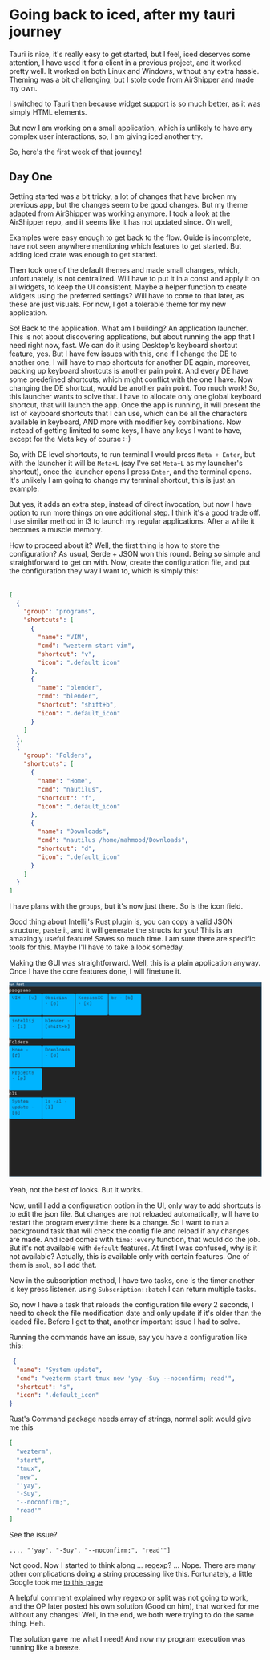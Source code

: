 # Going back to iced, after my tauri journey

Tauri is nice, it's really easy to get started, but I feel,
iced deserves some attention, I have used it for a client in a previous project, and it worked pretty well.
It worked on both Linux and Windows, without any extra hassle.
Theming was a bit challenging, but I stole code from AirShipper and made my own.

I switched to Tauri then because widget support is so much better, as it was simply HTML elements.

But now I am working on a small application,
which is unlikely to have any complex user interactions, so, I am giving iced another try.

So, here's the first week of that journey!

## Day One

Getting started was a bit tricky, a lot of changes that have broken my previous app, but the changes seem to be good
changes. But my theme adapted from AirShipper was working anymore. I took a look at the AirShipper repo, and it seems
like it has not updated since. Oh well,

Examples were easy enough to get back to the flow.
Guide is incomplete, have not seen anywhere mentioning which features to get started.
But adding iced crate was enough to get started.

Then took one of the default themes and made small changes, which, unfortunately, is not centralized. Will have to put it in a const and apply it on all widgets, to keep the UI consistent. Maybe a helper function to create widgets using the preferred settings? Will have to come to that later, as these are just visuals. For now, I got a tolerable theme for my new application.

So! Back to the application. What am I building? An application launcher. This is not about discovering applications,
but about running the app that I need right now, fast.
We can do it using Desktop's keyboard shortcut feature, yes.
But I have few issues with this, one if I change the DE to another one,
I will have to map shortcuts for another DE again, moreover, backing up keyboard shortcuts is another pain point.
And every DE have some predefined shortcuts, which might conflict with the one I have.
Now changing the DE shortcut, would be another pain point.
Too much work!
So, this launcher wants to solve that.
I have to allocate only one global keyboard shortcut, that will launch the app.
Once the app is running, it will present the list of keyboard shortcuts that I can use,
which can be all the characters available in keyboard, AND more with modifier key combinations.
Now instead of getting limited to some keys, I have any keys I want to have, except for the Meta key of course :-)

So, with DE level shortcuts, to run terminal I would press `Meta + Enter`,
but with the launcher it will be `Meta+L` (say I've set `Meta+L` as my launcher's shortcut),
once the launcher opens I press `Enter`, and the terminal opens.
It's unlikely I am going to change my terminal shortcut, this is just an example.

But yes, it adds an extra step, instead of direct invocation,
but now I have option to run more things on one additional step.
I think it's a good trade off.
I use similar method in i3 to launch my regular applications.
After a while it becomes a muscle memory.

How to proceed about it? Well, the first thing is how to store the configuration?
As usual, Serde + JSON won this round.
Being so simple and straightforward to get on with.
Now, create the configuration file, and put the configuration they way I want to, which is simply this:

```json

[
  {
    "group": "programs",
    "shortcuts": [
      {
        "name": "VIM",
        "cmd": "wezterm start vim",
        "shortcut": "v",
        "icon": ".default_icon"
      },
      {
        "name": "blender",
        "cmd": "blender",
        "shortcut": "shift+b",
        "icon": ".default_icon"
      }
    ]
  },
  {
    "group": "Folders",
    "shortcuts": [
      {
        "name": "Home",
        "cmd": "nautilus",
        "shortcut": "f",
        "icon": ".default_icon"
      },
      {
        "name": "Downloads",
        "cmd": "nautilus /home/mahmood/Downloads",
        "shortcut": "d",
        "icon": ".default_icon"
      }
    ]
  }
]

```

I have plans with the `groups`, but it's now just there. So is the icon field.

Good thing about Intellij's Rust plugin is, you can copy a valid JSON structure, paste it, and it will generate the structs for you!
This is an amazingly useful feature! Saves so much time. I am sure there are specific tools for this.
Maybe I'll have to take a look someday.

Making the GUI was straightforward. Well, this is a plain application anyway.
Once I have the core features done, I will finetune it.

![2024-11-29_14-34.png](../../../assets/2024-11-29_14-34.png)

Yeah, not the best of looks. But it works.

Now, until I add a configuration option in the UI, only way to add shortcuts is to edit the json file.
But changes are not reloaded automatically, will have to restart the program everytime there is a change.
So I want to run a background task that will check the config file and reload if any changes are made.
And iced comes with `time::every` function, that would do the job.
But it's not available with `default` features. At first I was confused, why is it not available?
Actually, this is available only with certain features.
One of them is `smol`, so I add that.

Now in the subscription method, I have two tasks, one is the timer another is key press listener.
using `Subscription::batch` I can return multiple tasks.

So, now I have a task that reloads the configuration file every 2 seconds,
I need to check the file modification date and only update if it's older than the loaded file.
Before I get to that, another important issue I had to solve.

Running the commands have an issue, say you have a configuration like this:

```json
 {
  "name": "System update",
  "cmd": "wezterm start tmux new 'yay -Suy --noconfirm; read'",
  "shortcut": "s",
  "icon": ".default_icon"
}
```

Rust's Command package needs array of strings, normal split would give me this

```json
[
  "wezterm",
  "start",
  "tmux",
  "new",
  "'yay",
  "-Suy",
  "--noconfirm;",
  "read'"
]
```

See the issue?

```
..., "'yay", "-Suy", "--noconfirm;", "read'"]

```

Not good.
Now I started to think along ... regexp?
... Nope.
There are many other complications doing a string processing like this.
Fortunately, a little Google took
me [to this page](https://users.rust-lang.org/t/splitting-string-on-white-space-but-preserving-quoted-substring/73366/2)

A helpful comment explained why regexp or split was not going to work,
and the OP later posted his own solution (Good on him), that worked for me without any changes!
Well, in the end, we both were trying to do the same thing.
Heh.

The solution gave me what I need! And now my program execution was running like a breeze.




